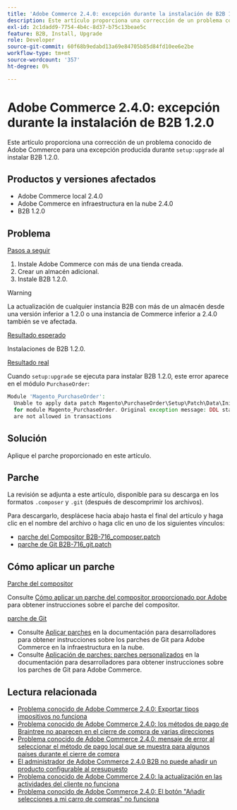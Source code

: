 ```yaml
---
title: 'Adobe Commerce 2.4.0: excepción durante la instalación de B2B 1.2.0'
description: Este artículo proporciona una corrección de un problema conocido de Adobe Commerce por una excepción producida durante setup:upgrade al instalar B2B 1.2.0.
exl-id: 2c1dadd9-7754-4b4c-8d37-b75c13beae5c
feature: B2B, Install, Upgrade
role: Developer
source-git-commit: 60f68b9edabd13a69e84705b85d84fd10ee6e2be
workflow-type: tm+mt
source-wordcount: '357'
ht-degree: 0%

---
```


# Adobe Commerce 2.4.0: excepción durante la instalación de B2B 1.2.0

Este artículo proporciona una corrección de un problema conocido de Adobe Commerce para una excepción producida durante `setup:upgrade` al instalar B2B 1.2.0.

## Productos y versiones afectados

* Adobe Commerce local 2.4.0
* Adobe Commerce en infraestructura en la nube 2.4.0
* B2B 1.2.0

## Problema

<u>Pasos a seguir</u>

1. Instale Adobe Commerce con más de una tienda creada.
1. Crear un almacén adicional.
1. Instale B2B 1.2.0.

>[!WARNING]
>
>La actualización de cualquier instancia B2B con más de un almacén desde una versión inferior a 1.2.0 o una instancia de Commerce inferior a 2.4.0 también se ve afectada.

<u>Resultado esperado</u>

Instalaciones de B2B 1.2.0.

<u>Resultado real</u>

Cuando `setup:upgrade` se ejecuta para instalar B2B 1.2.0, este error aparece en el módulo `PurchaseOrder`:

```php
Module 'Magento_PurchaseOrder':
  Unable to apply data patch Magento\PurchaseOrder\Setup\Patch\Data\InitPurchaseOrderSalesSequence
  for module Magento_PurchaseOrder. Original exception message: DDL statements
  are not allowed in transactions
```

## Solución

Aplique el parche proporcionado en este artículo.

## Parche

La revisión se adjunta a este artículo, disponible para su descarga en los formatos `.composer` y `.git` (después de descomprimir los archivos).

Para descargarlo, desplácese hacia abajo hasta el final del artículo y haga clic en el nombre del archivo o haga clic en uno de los siguientes vínculos:

* [parche del Compositor B2B-716\_composer.patch](assets/B2B-716_composer.patch.zip)
* [parche de Git B2B-716\_git.patch](assets/B2B-716_git.patch.zip)

## Cómo aplicar un parche

<u>Parche del compositor </u>

Consulte [Cómo aplicar un parche del compositor proporcionado por Adobe](/help/how-to/general/how-to-apply-a-composer-patch-provided-by-magento.md) para obtener instrucciones sobre el parche del compositor.

<u>parche de Git </u>

* Consulte [Aplicar parches](https://experienceleague.adobe.com/es/docs/commerce-cloud-service/user-guide/develop/upgrade/apply-patches) en la documentación para desarrolladores para obtener instrucciones sobre los parches de Git para Adobe Commerce en la infraestructura en la nube.
* Consulte [Aplicación de parches: parches personalizados](https://experienceleague.adobe.com/es/docs/commerce-operations/upgrade-guide/patches/overview#custom-patches) en la documentación para desarrolladores para obtener instrucciones sobre los parches de Git para Adobe Commerce.

## Lectura relacionada

* [Problema conocido de Adobe Commerce 2.4.0: Exportar tipos impositivos no funciona](/help/troubleshooting/miscellaneous/magento-2-4-0-known-issue-export-tax-rates-does-not-work.md)
* [Problema conocido de Adobe Commerce 2.4.0: los métodos de pago de Braintree no aparecen en el cierre de compra de varias direcciones](/help/troubleshooting/payments/magento-2-4-0-braintree-not-in-multiple-addresses-checkout.md)
* [Problema conocido de Adobe Commerce 2.4.0: mensaje de error al seleccionar el método de pago local que se muestra para algunos países durante el cierre de compra](/help/troubleshooting/payments/magento-2-4-0-checkout-error-selecting-local-payments.md)
* [El administrador de Adobe Commerce 2.4.0 B2B no puede añadir un producto configurable al presupuesto](/help/troubleshooting/miscellaneous/magento-2-4-0-b2b-admin-can-t-add-configurable-product-to-quote.md)
* [Problema conocido de Adobe Commerce 2.4.0: la actualización en las actividades del cliente no funciona](/help/troubleshooting/miscellaneous/magento-2-4-0-refresh-on-customer-activities-does-not-work.md)
* [Problema conocido de Adobe Commerce 2.4.0: El botón &quot;Añadir selecciones a mi carro de compras&quot; no funciona](/help/troubleshooting/miscellaneous/magento-2-4-0-add-selections-to-my-cart-does-not-work.md)
